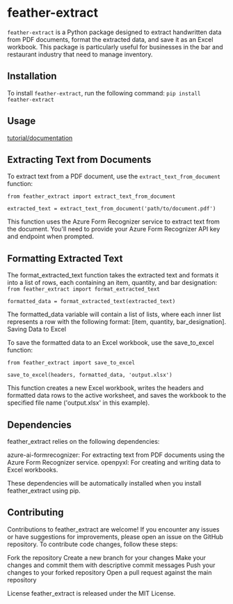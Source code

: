 # feather-extract

`feather-extract` is a Python package designed to extract handwritten data from PDF documents, format the extracted data, and save it as an Excel workbook. This package is particularly useful for businesses in the bar and restaurant industry that need to manage inventory.

## Installation

To install `feather-extract`, run the following command:
`pip install feather-extract`

## Usage

[tutorial/documentation](https://packaging.python.org/en/latest/tutorials/packaging-projects/)

## Extracting Text from Documents

To extract text from a PDF document, use the `extract_text_from_document` function:

`from feather_extract import extract_text_from_document`

`extracted_text = extract_text_from_document('path/to/document.pdf')`

This function uses the Azure Form Recognizer service to extract text from the document. You'll need to provide your Azure Form Recognizer API key and endpoint when prompted.

## Formatting Extracted Text

The format_extracted_text function takes the extracted text and formats it into a list of rows, each containing an item, quantity, and bar designation:
`from feather_extract import format_extracted_text`

`formatted_data = format_extracted_text(extracted_text)`

The formatted_data variable will contain a list of lists, where each inner list represents a row with the following format: [item, quantity, bar_designation].
Saving Data to Excel

To save the formatted data to an Excel workbook, use the save_to_excel function:

`from feather_extract import save_to_excel`

`save_to_excel(headers, formatted_data, 'output.xlsx')`

This function creates a new Excel workbook, writes the headers and formatted data rows to the active worksheet, and saves the workbook to the specified file name ('output.xlsx' in this example).

## Dependencies

feather_extract relies on the following dependencies:

azure-ai-formrecognizer: For extracting text from PDF documents using the Azure Form Recognizer service.
openpyxl: For creating and writing data to Excel workbooks.

These dependencies will be automatically installed when you install feather_extract using pip.

## Contributing
Contributions to feather_extract are welcome! If you encounter any issues or have suggestions for improvements, please open an issue on the GitHub repository.
To contribute code changes, follow these steps:

Fork the repository
Create a new branch for your changes
Make your changes and commit them with descriptive commit messages
Push your changes to your forked repository
Open a pull request against the main repository

License
feather_extract is released under the MIT License.
